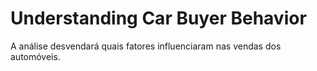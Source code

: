 # Understanding Car Buyer Behavior
A análise desvendará quais fatores influenciaram nas vendas dos automóveis.
